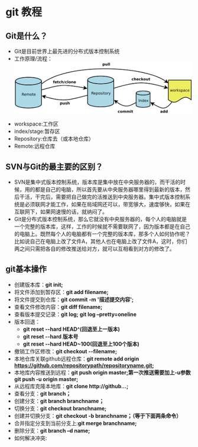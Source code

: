 # git 教程
## Git是什么？
* Git是目前世界上最先进的分布式版本控制系统
* 工作原理/流程：
![](REDMEMD_FILE/git.jpg)
 - workspace:工作区
 - index/stage:暂存区
 - Repository:仓库去（或本地仓库）
 - Remote:远程仓库

## SVN与Git的最主要的区别？ 
- SVN是集中式版本控制系统，版本库是集中放在中央服务器的，而干活的时候，用的都是自己的电脑，所以首先要从中央服务器哪里得到最新的版本，然后干活，干完后，需要把自己做完的活推送到中央服务器。集中式版本控制系统是必须联网才能工作，如果在局域网还可以，带宽够大，速度够快，如果在互联网下，如果网速慢的话，就纳闷了。
- Git是分布式版本控制系统，那么它就没有中央服务器的，每个人的电脑就是一个完整的版本库，这样，工作的时候就不需要联网了，因为版本都是在自己的电脑上。既然每个人的电脑都有一个完整的版本库，那多个人如何协作呢？比如说自己在电脑上改了文件A，其他人也在电脑上改了文件A，这时，你们两之间只需把各自的修改推送给对方，就可以互相看到对方的修改了。

## git基本操作
- 创建版本库：**git init;**
- 将文件添加到暂存区：**git add filename;**
- 将文件提交到仓库：**git commit -m '描述提交内容';**
- 查看文件修改内容：**git diff filename;**
- 查看版本提交记录：**git log;** **git log –pretty=oneline**
- 版本回退：
	+ **git reset --hard HEAD^(回退至上一版本)**
	+ **git reset --hard 版本号**
	+ **git reset --hard HEAD~100(回退至上100个版本)**
- 撤销工作区修改：**git checkout --filename;**
- 本地仓库关联github远程仓库：**git remote add origin https://github.com/repositorypath/repositoryname.git;**
- 本地库内容推送到远程：**git push origin master;第一次推送需要加上-u参数 git push -u origin master;**
- 从远程库克隆本地库：**git clone http://github...;**
- 查看分支：**git branch；**
- 创建分支：**git branch branchname；**
- 切换分支：**git checkout branchname;**
- 创建并切换分支：**git checkout -b branchname；（等于下面两条命令）**
- 合并指定分支到当前分支上:**git merge branchname;**
- 删除分支：**git branch –d name;**
- 如何解决冲突:

